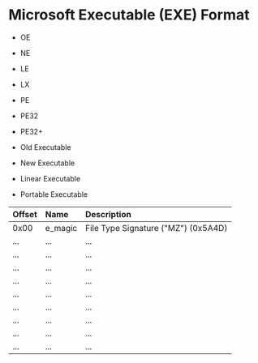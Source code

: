 
# Microsoft Executable (EXE) Format

* OE
* NE
* LE
* LX
* PE
* PE32
* PE32+

* Old Executable
* New Executable
* Linear Executable
* Portable Executable

| Offset | Name | Description |
|--------|:-----|:------------|
|   0x00 | e_magic | File Type Signature ("MZ") (0x5A4D) |
| ... | ... | ... | ... |
| ... | ... | ... | ... |
| ... | ... | ... | ... |
| ... | ... | ... | ... |
| ... | ... | ... | ... |
| ... | ... | ... | ... |
| ... | ... | ... | ... |
| ... | ... | ... | ... |
| ... | ... | ... | ... |

